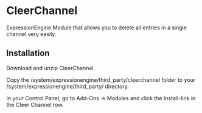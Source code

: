 CleerChannel
============

ExpressionEngine Module that allows you to delete all entries in a single channel very easily. 

Installation
------------
Download and unzip CleerChannel.

Copy the /system/expressionengine/third_party/cleerchannel folder to your /system/expressionengine/third_party/ directory.

In your Control Panel, go to Add-Ons → Modules and click the Install-link in the Cleer Channel row.
